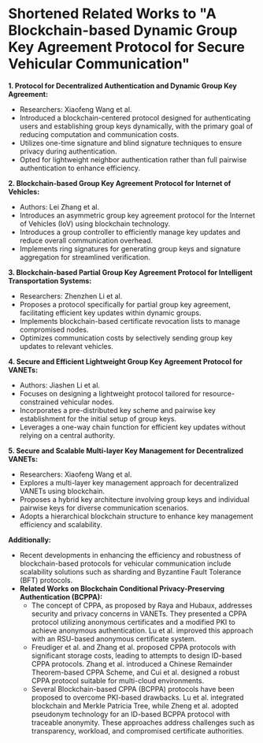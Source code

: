 # **Shortened Related Works to "A Blockchain-based Dynamic Group Key Agreement Protocol for Secure Vehicular Communication"**

**1. Protocol for Decentralized Authentication and Dynamic Group Key Agreement:**

- Researchers: Xiaofeng Wang et al.
- Introduced a blockchain-centered protocol designed for authenticating users and establishing group keys dynamically, with the primary goal of reducing computation and communication costs.
- Utilizes one-time signature and blind signature techniques to ensure privacy during authentication.
- Opted for lightweight neighbor authentication rather than full pairwise authentication to enhance efficiency.

**2. Blockchain-based Group Key Agreement Protocol for Internet of Vehicles:**

- Authors: Lei Zhang et al.
- Introduces an asymmetric group key agreement protocol for the Internet of Vehicles (IoV) using blockchain technology.
- Introduces a group controller to efficiently manage key updates and reduce overall communication overhead.
- Implements ring signatures for generating group keys and signature aggregation for streamlined verification.

**3. Blockchain-based Partial Group Key Agreement Protocol for Intelligent Transportation Systems:**

- Researchers: Zhenzhen Li et al.
- Proposes a protocol specifically for partial group key agreement, facilitating efficient key updates within dynamic groups.
- Implements blockchain-based certificate revocation lists to manage compromised nodes.
- Optimizes communication costs by selectively sending group key updates to relevant vehicles.

**4. Secure and Efficient Lightweight Group Key Agreement Protocol for VANETs:**

- Authors: Jiashen Li et al.
- Focuses on designing a lightweight protocol tailored for resource-constrained vehicular nodes.
- Incorporates a pre-distributed key scheme and pairwise key establishment for the initial setup of group keys.
- Leverages a one-way chain function for efficient key updates without relying on a central authority.

**5. Secure and Scalable Multi-layer Key Management for Decentralized VANETs:**

- Researchers: Xiaofeng Wang et al.
- Explores a multi-layer key management approach for decentralized VANETs using blockchain.
- Proposes a hybrid key architecture involving group keys and individual pairwise keys for diverse communication scenarios.
- Adopts a hierarchical blockchain structure to enhance key management efficiency and scalability.

**Additionally:**

- Recent developments in enhancing the efficiency and robustness of blockchain-based protocols for vehicular communication include scalability solutions such as sharding and Byzantine Fault Tolerance (BFT) protocols.
- **Related Works on Blockchain Conditional Privacy-Preserving Authentication (BCPPA):**
    - The concept of CPPA, as proposed by Raya and Hubaux, addresses security and privacy concerns in VANETs. They presented a CPPA protocol utilizing anonymous certificates and a modified PKI to achieve anonymous authentication. Lu et al. improved this approach with an RSU-based anonymous certificate system.
    - Freudiger et al. and Zhang et al. proposed CPPA protocols with significant storage costs, leading to attempts to design ID-based CPPA protocols. Zhang et al. introduced a Chinese Remainder Theorem-based CPPA Scheme, and Cui et al. designed a robust CPPA protocol suitable for multi-cloud environments.
    - Several Blockchain-based CPPA (BCPPA) protocols have been proposed to overcome PKI-based drawbacks. Lu et al. integrated blockchain and Merkle Patricia Tree, while Zheng et al. adopted pseudonym technology for an ID-based BCPPA protocol with traceable anonymity. These approaches address challenges such as transparency, workload, and compromised certificate authorities.
